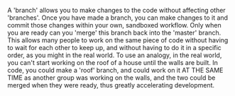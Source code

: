 A 'branch' allows you to make changes to the code without affecting other 'branches'. Once you have made a branch, you can make changes to it and commit those changes within your own, sandboxed workflow. Only when you are ready can you 'merge' this branch back into the 'master' branch. This allows many people to work on the same piece of code without having to wait for each other to keep up, and without having to do it in a specific order, as you might in the real world. To use an analogy, in the real world, you can't start working on the roof of a house until the walls are built. In code, you could make a 'roof' branch, and could work on it AT THE SAME TIME as another group was working on the walls, and the two could be merged when they were ready, thus greatly accelerating development.
